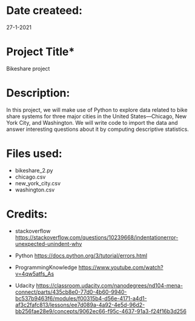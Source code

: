 
# Date createed:

 27-1-2021

# Project Title*

Bikeshare project

# Description:

In this project, we will make use of Python to explore data related to bike share systems for three major cities in the United States—Chicago, New York City, and Washington. We will write code to import the data and answer interesting questions about it by computing descriptive statistics.

# Files used:

* bikeshare_2.py
* chicago.csv
* new_york_city.csv
* washington.csv

# Credits:

* stackoverflow https://stackoverflow.com/questions/10239668/indentationerror-unexpected-unindent-why

* Python https://docs.python.org/3/tutorial/errors.html

* ProgrammingKnowledge https://www.youtube.com/watch?v=4qw5atfs_As
* Udacity https://classroom.udacity.com/nanodegrees/nd104-mena-connect/parts/435cb8e0-77d0-4b60-9940-bc537b9463f6/modules/f00315b4-d56e-4171-a4d1-af3c2fafc813/lessons/ee7d089a-4a92-4e5d-96d2-bb256fae28e9/concepts/9062ec66-f95c-4637-91a3-f24f16b3d256
